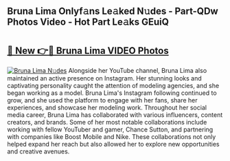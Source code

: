## Bruna Lima Onlyf𝚊ns Le𝚊ked N𝚞des - Part-QDw Photos Video - Hot Part Le𝚊ks GEuiQ

# <h2><a href="http://ab42978.deff.icu/?id=Bruna+Lima">🔗 New 👉🔴 Bruna Lima VIDEO Photos</a></h2>

[![Bruna Lima N𝚞des](https://i.imgur.com/rIISA9y.gif)](http://ab42978.deff.icu/?id=Bruna+Lima)
Alongside her YouTube channel, Bruna Lima also maintained an active presence on Instagram. Her stunning looks and captivating personality caught the attention of modeling agencies, and she began working as a model. Bruna Lima's Instagram following continued to grow, and she used the platform to engage with her fans, share her experiences, and showcase her modeling work. Throughout her social media career, Bruna Lima has collaborated with various influencers, content creators, and brands. Some of her most notable collaborations include working with fellow YouTuber and gamer, Chance Sutton, and partnering with companies like Boost Mobile and Nike. These collaborations not only helped expand her reach but also allowed her to explore new opportunities and creative avenues.
